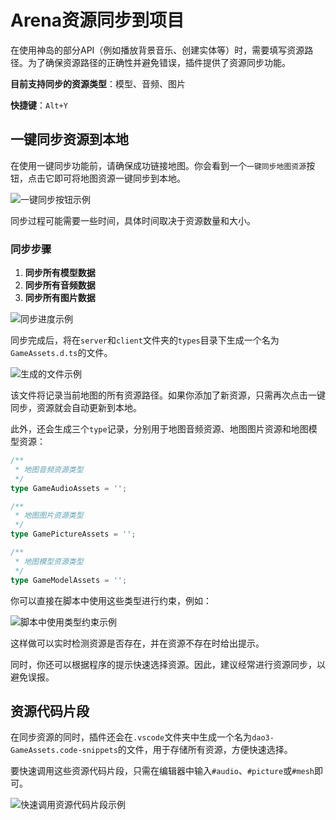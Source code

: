 # Arena资源同步到项目

在使用神岛的部分API（例如播放背景音乐、创建实体等）时，需要填写资源路径。为了确保资源路径的正确性并避免错误，插件提供了资源同步功能。

**目前支持同步的资源类型**：模型、音频、图片

**快捷键**：`Alt+Y`

## 一键同步资源到本地

在使用一键同步功能前，请确保成功链接地图。你会看到一个`一键同步地图资源`按钮，点击它即可将地图资源一键同步到本地。

![一键同步按钮示例](/QQ20241222-153830.png)

同步过程可能需要一些时间，具体时间取决于资源数量和大小。

### 同步步骤

1. **同步所有模型数据**
2. **同步所有音频数据**
3. **同步所有图片数据**

![同步进度示例](/QQ20241222-154927.png)

同步完成后，将在`server`和`client`文件夹的`types`目录下生成一个名为`GameAssets.d.ts`的文件。

![生成的文件示例](/QQ20241222-155644.png)

该文件将记录当前地图的所有资源路径。如果你添加了新资源，只需再次点击一键同步，资源就会自动更新到本地。

此外，还会生成三个`type`记录，分别用于地图音频资源、地图图片资源和地图模型资源：

```typescript
/**
 * 地图音频资源类型
 */
type GameAudioAssets = '';

/**
 * 地图图片资源类型
 */
type GamePictureAssets = '';

/**
 * 地图模型资源类型
 */
type GameModelAssets = '';
```

你可以直接在脚本中使用这些类型进行约束，例如：

![脚本中使用类型约束示例](/QQ20241222-160335.png)

这样做可以实时检测资源是否存在，并在资源不存在时给出提示。

同时，你还可以根据程序的提示快速选择资源。因此，建议经常进行资源同步，以避免误报。

## 资源代码片段

在同步资源的同时，插件还会在`.vscode`文件夹中生成一个名为`dao3-GameAssets.code-snippets`的文件，用于存储所有资源，方便快速选择。

要快速调用这些资源代码片段，只需在编辑器中输入`#audio`、`#picture`或`#mesh`即可。

![快速调用资源代码片段示例](/QQ20241222-160744.png)